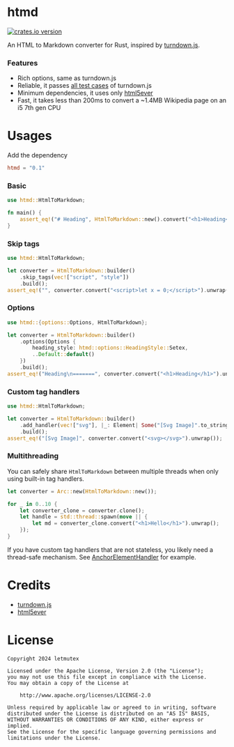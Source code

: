 # htmd

[![crates.io version](https://img.shields.io/crates/v/htmd)](https://crates.io/crates/htmd)

An HTML to Markdown converter for Rust, inspired by [turndown.js](https://github.com/mixmark-io/turndown).

### Features

- Rich options, same as turndown.js
- Reliable, it passes [all test cases](https://github.com/mixmark-io/turndown/blob/master/test/index.html) of turndown.js
- Minimum dependencies, it uses only [html5ever](https://github.com/servo/html5ever)
- Fast, it takes less than 200ms to convert a ~1.4MB Wikipedia page on an i5 7th gen CPU

# Usages

Add the dependency

```toml
htmd = "0.1"
```

### Basic

```rust
use htmd::HtmlToMarkdown;

fn main() {
    assert_eq!("# Heading", HtmlToMarkdown::new().convert("<h1>Heading</h1>").unwrap());
}
```

### Skip tags

```rust
use htmd::HtmlToMarkdown;

let converter = HtmlToMarkdown::builder()
    .skip_tags(vec!["script", "style"])
    .build();
assert_eq!("", converter.convert("<script>let x = 0;</script>").unwrap());
```

### Options

```rust
use htmd::{options::Options, HtmlToMarkdown};

let converter = HtmlToMarkdown::builder()
    .options(Options {
        heading_style: htmd::options::HeadingStyle::Setex,
        ..Default::default()
    })
    .build();
assert_eq!("Heading\n=======", converter.convert("<h1>Heading</h1>").unwrap());
```

### Custom tag handlers

```rust
use htmd::HtmlToMarkdown;

let converter = HtmlToMarkdown::builder()
    .add_handler(vec!["svg"], |_: Element| Some("[Svg Image]".to_string()))
    .build();
assert_eq!("[Svg Image]", converter.convert("<svg></svg>").unwrap());
```

### Multithreading

You can safely share `HtmlToMarkdown` between multiple threads when only using built-in tag handlers.

```rust
let converter = Arc::new(HtmlToMarkdown::new());

for _ in 0..10 {
    let converter_clone = converter.clone();
    let handle = std::thread::spawn(move || {
        let md = converter_clone.convert("<h1>Hello</h1>").unwrap();
    });
}
```

If you have custom tag handlers that are not stateless, you likely need a thread-safe mechanism. See [AnchorElementHandler](./src/element_handler/anchor.rs) for example.

# Credits

- [turndown.js](https://github.com/mixmark-io/turndown)
- [html5ever](https://github.com/servo/html5ever)

# License

```
Copyright 2024 letmutex

Licensed under the Apache License, Version 2.0 (the "License");
you may not use this file except in compliance with the License.
You may obtain a copy of the License at

    http://www.apache.org/licenses/LICENSE-2.0

Unless required by applicable law or agreed to in writing, software
distributed under the License is distributed on an "AS IS" BASIS,
WITHOUT WARRANTIES OR CONDITIONS OF ANY KIND, either express or implied.
See the License for the specific language governing permissions and
limitations under the License.
```
